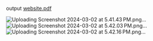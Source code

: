 output
[website.pdf](https://github.com/maharufh/Mentor-Raju/files/14469388/website.pdf)

![Uploading Screenshot 2024-03-02 at 5.41.43 PM.png…]()
![Uploading Screenshot 2024-03-02 at 5.42.03 PM.png…]()
![Uploading Screenshot 2024-03-02 at 5.42.16 PM.png…]()
